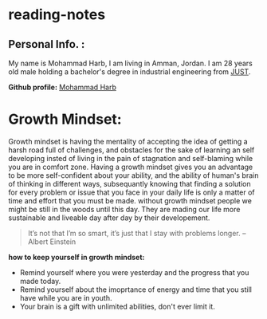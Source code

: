 # reading-notes

## Personal Info. :
My name is Mohammad Harb, I am living in Amman, Jordan. I am 28 years old male holding a bachelor's degree in industrial engineering from [JUST](https://www.just.edu.jo/Pages/Default.aspx). 

**Github profile:** [Mohammad Harb](https://github.com/mdharb)

# Growth Mindset:

Growth mindset is having the mentality of accepting the idea of getting a harsh road full of challenges, and obstacles for the sake of learning an self developing insted of living in the pain of stagnation and self-blaming while you are in comfort zone. Having a growth mindset gives you an advantage to be more self-confident about your ability, and the ability of human's brain of thinking in different ways, subsequantly knowing that finding a solution for every problem or issue that you face in your daily life is only a matter of time and effort that you must be made. 
without growth mindset people we might be still in the woods until this day. They are mading our life more sustainable and liveable day after day by their developement.
>It’s not that I’m so smart, it’s just that I stay with problems longer. – Albert Einstein

**how to keep yourself in growth mindset:**

* Remind yourself where you were yesterday and the progress that you made today.
* Remind yourself about the imoprtance of energy and time that you still have while you are in youth.
* Your brain is a gift with unlimited abilities, don't ever limit it. 
